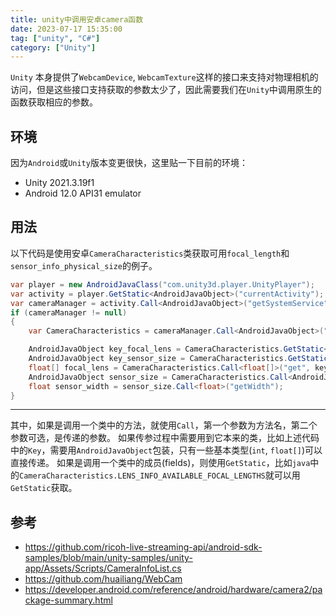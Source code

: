 ```yaml
---
title: unity中调用安卓camera函数
date: 2023-07-17 15:35:00
tag: ["unity", "C#"]
category: ["Unity"]
---
```


`Unity` 本身提供了`WebcamDevice`, `WebcamTexture`这样的接口来支持对物理相机的访问，但是这些接口支持获取的参数太少了，因此需要我们在`Unity`中调用原生的函数获取相应的参数。

## 环境

因为`Android`或`Unity`版本变更很快，这里贴一下目前的环境：

- Unity 2021.3.19f1
- Android 12.0 API31 emulator

## 用法

以下代码是使用安卓`CameraCharacteristics`类获取可用`focal_length`和`sensor_info_physical_size`的例子。

```cs
var player = new AndroidJavaClass("com.unity3d.player.UnityPlayer");
var activity = player.GetStatic<AndroidJavaObject>("currentActivity");
var cameraManager = activity.Call<AndroidJavaObject>("getSystemService", "camera");
if (cameraManager != null)
{
    var CameraCharacteristics = cameraManager.Call<AndroidJavaObject>("getCameraCharacteristics", "0"); // device id

    AndroidJavaObject key_focal_lens = CameraCharacteristics.GetStatic<AndroidJavaObject>("LENS_INFO_AVAILABLE_FOCAL_LENGTHS");
    AndroidJavaObject key_sensor_size = CameraCharacteristics.GetStatic<AndroidJavaObject>("SENSOR_INFO_PHYSICAL_SIZE");
    float[] focal_lens = CameraCharacteristics.Call<float[]>("get", key_focal_lens);
    AndroidJavaObject sensor_size = CameraCharacteristics.Call<AndroidJavaObject>("get", key_sensor_size);
    float sensor_width = sensor_size.Call<float>("getWidth");
}
```

--------
其中，如果是调用一个类中的方法，就使用`Call`，第一个参数为方法名，第二个参数可选，是传递的参数。
如果传参过程中需要用到它本来的类，比如上述代码中的`Key`，需要用`AndroidJavaObject`包装，只有一些基本类型(`int`, `float[]`)可以直接传递。
如果是调用一个类中的成员(fields)，则使用`GetStatic`，比如`java`中的`CameraCharacteristics.LENS_INFO_AVAILABLE_FOCAL_LENGTHS`就可以用`GetStatic`获取。


## 参考

- https://github.com/ricoh-live-streaming-api/android-sdk-samples/blob/main/unity-samples/unity-app/Assets/Scripts/CameraInfoList.cs
- https://github.com/huailiang/WebCam
- https://developer.android.com/reference/android/hardware/camera2/package-summary.html